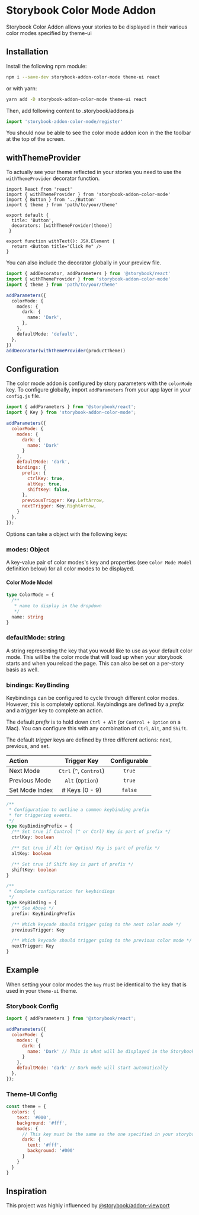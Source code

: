 # Storybook Color Mode Addon

Storybook Color Addon allows your stories to be displayed in their various color modes specified by theme-ui

## Installation

Install the following npm module:

```sh
npm i --save-dev storybook-addon-color-mode theme-ui react
```

or with yarn:

```sh
yarn add -D storybook-addon-color-mode theme-ui react
```

Then, add following content to .storybook/addons.js

```js
import 'storybook-addon-color-mode/register'
```

You should now be able to see the color mode addon icon in the the toolbar at the top of the screen.

## withThemeProvider 

To actually see your theme reflected in your stories you need to use the `withThemeProvider` decorator function. 

```tsx
import React from 'react'
import { withThemeProvider } from 'storybook-addon-color-mode'
import { Button } from '../Button'
import { theme } from 'path/to/your/theme'

export default {
  title: 'Button', 
  decorators: [withThemeProvider(theme)]
 }

export function withText(): JSX.Element {
  return <Button title="Click Me" />
}
```

You can also include the decorator globally in your preview file. 

```ts
import { addDecorator, addParameters } from '@storybook/react'
import { withThemeProvider } from 'storybook-addon-color-mode'
import { theme } from 'path/to/your/theme'

addParameters({
  colorMode: {
    modes: {
      dark: {
        name: 'Dark',
      },
    },
    defaultMode: 'default',
  },
})
addDecorator(withThemeProvider(productTheme))
```

## Configuration

The color mode addon is configured by story parameters with the `colorMode` key. To configure globally, import `addParameters` from your app layer in your `config.js` file.

```js
import { addParameters } from '@storybook/react';
import { Key } from 'storybook-addon-color-mode';

addParameters({
  colorMode: {
    modes: {
      dark: {
        name: 'Dark'
      }
    },
    defaultMode: 'dark',
    bindings: {
      prefix: {
        ctrlKey: true,
        altKey: true,
        shiftKey: false,
      },
      previousTrigger: Key.LeftArrow,
      nextTrigger: Key.RightArrow,
    }
  },
});
```

Options can take a object with the following keys:

### modes: Object

A key-value pair of color modes's key and properties (see `Color Mode Model` definition below) for all color modes to be displayed. 

#### Color Mode Model

```ts
type ColorMode = {
  /**
   * name to display in the dropdown
   */
  name: string
}
```

### defaultMode: string

A string representing the key that you would like to use as your default color mode. This will 
be the color mode that will load up when your storybook starts and when you reload the page. 
This can also be set on a per-story basis as well. 

### bindings: KeyBinding

Keybindings can be configured to cycle through different color modes. However, this is 
completely optional. Keybindings are defined by a *prefix* and a *trigger* key to complete an action. 

The default *prefix* is to hold down `Ctrl + Alt` (or `Control + Option` on a Mac). You can configure
this with any combination of `Ctrl`, `Alt`, and `Shift`. 

The default *trigger* keys are defined by three different actions: next, previous, and set. 

| Action | Trigger Key | Configurable | 
|:-------|:-----------:|:------------:|
| Next Mode | `Ctrl` (`^`, `Control`) | `true` | 
| Previous Mode | `Alt` (`Option`) | `true` |
| Set Mode Index | # Keys (0 - 9) | `false` |

```ts
/**
 * Configuration to outline a common keybinding prefix
 * for triggering events.
 */
type KeyBindingPrefix = {
  /** Set true if Control (^ or Ctrl) Key is part of prefix */
  ctrlKey: boolean

  /** Set true if Alt (or Option) Key is part of prefix */
  altKey: boolean

  /** Set true if Shift Key is part of prefix */
  shiftKey: boolean
}

/**
 * Complete configuration for keybindings
 */
type KeyBinding = {
  /** See Above */
  prefix: KeyBindingPrefix

  /** Which keycode should trigger going to the next color mode */
  previousTrigger: Key

  /** Which keycode should trigger going to the previous color mode */
  nextTrigger: Key
}
```

## Example

When setting your color modes the `key` must be identical to the key that is used in your `theme-ui` theme.

### Storybook Config

```js
import { addParameters } from '@storybook/react';

addParameters({
  colorMode: {
    modes: {
      dark: {
        name: 'Dark' // This is what will be displayed in the Storybook UI
      }
    },
    defaultMode: 'dark' // Dark mode will start automatically 
  },
});
```

### Theme-UI Config

```js
const theme = {
  colors: {
    text: '#000',
    background: '#fff',
    modes: {
      // This key must be the same as the one specified in your storybook config.
      dark: {
        text: '#fff',
        background: '#000'
      }
    }
  }
}
```

## Inspiration 

This project was highly influenced by [@storybook/addon-viewport](https://github.com/storybookjs/storybook/tree/next/addons/viewport)

